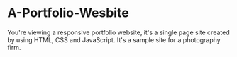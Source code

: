 # A-Portfolio-Wesbite
You're viewing a responsive portfolio website, it's a single page site created by using HTML, CSS and JavaScript. It's a sample site for a photography firm.
